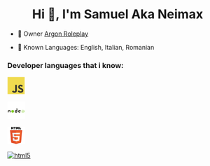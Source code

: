 <h1 align="center">Hi 👋, I'm Samuel Aka Neimax</h1>

- 👑 Owner [Argon Roleplay](https://discord.gg/argonrp)

- 📙 Known Languages: English, Italian, Romanian

<h3>Developer languages that i know:</h3>

<a href="https://developer.mozilla.org/en-US/docs/Web/JavaScript" target="_blank"> <img src="https://raw.githubusercontent.com/devicons/devicon/master/icons/javascript/javascript-original.svg" alt="javascript" width="40" height="40" /> </a>                      

<a href="https://nodejs.org" target="_blank"> <img src="https://raw.githubusercontent.com/devicons/devicon/master/icons/nodejs/nodejs-original-wordmark.svg" alt="nodejs" width="40" height="40" /> </a> 

<a href="https://www.w3.org/html/" target="_blank"> <img src="https://raw.githubusercontent.com/devicons/devicon/master/icons/html5/html5-original-wordmark.svg" alt="html5" width="40" height="40" /> </a> 

<a href="https://discord.js.org/" target="_blank"> <img src="https://discord.js.org/static/logo.svg" alt="html5" width="40" height="40" /> </a> 
